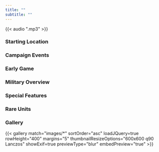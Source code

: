 ```yaml
---
title: ""
subtitle: ""
---
```


{{< audio ".mp3" >}}

### Starting Location

### Campaign Events

### Early Game


### Military Overview

### Special Features


### Rare Units

### Gallery

{{< gallery match="images/*" sortOrder="asc" loadJQuery=true rowHeight="400" margins="5" thumbnailResizeOptions="600x600 q90 Lanczos" showExif=true previewType="blur" embedPreview="true" >}}
